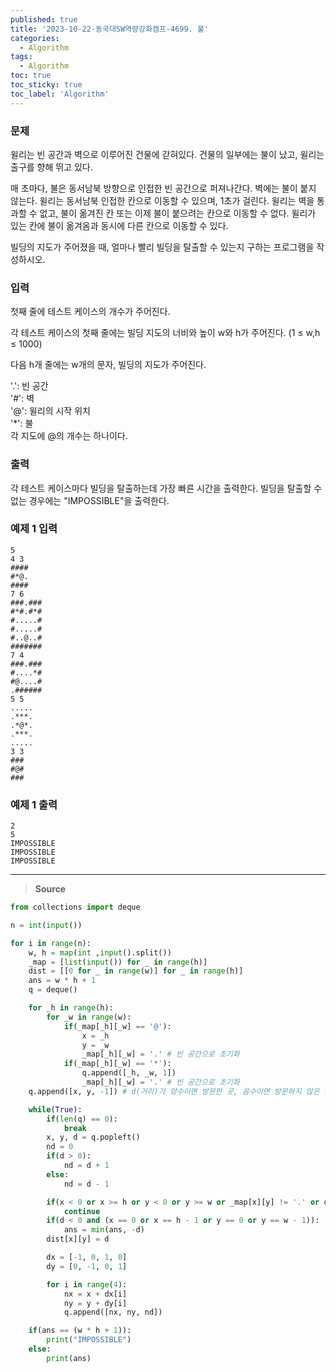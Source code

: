 ```yaml
---
published: true
title: '2023-10-22-동국대SW역량강화캠프-4699. 불'
categories:
  - Algorithm
tags:
  - Algorithm
toc: true
toc_sticky: true
toc_label: 'Algorithm'
---
```


### **문제**

윌리는 빈 공간과 벽으로 이루어진 건물에 갇혀있다. 건물의 일부에는 불이 났고, 윌리는 출구를 향해 뛰고 있다.

매 초마다, 불은 동서남북 방향으로 인접한 빈 공간으로 퍼져나간다. 벽에는 불이 붙지 않는다. 윌리는 동서남북 인접한 칸으로 이동할 수 있으며, 1초가 걸린다. 윌리는 벽을 통과할 수 없고, 불이 옮겨진 칸 또는 이제 불이 붙으려는 칸으로 이동할 수 없다. 윌리가 있는 칸에 불이 옮겨옴과 동시에 다른 칸으로 이동할 수 있다.

빌딩의 지도가 주어졌을 때, 얼마나 빨리 빌딩을 탈출할 수 있는지 구하는 프로그램을 작성하시오.

### **입력**

첫째 줄에 테스트 케이스의 개수가 주어진다.

각 테스트 케이스의 첫째 줄에는 빌딩 지도의 너비와 높이 w와 h가 주어진다. (1 ≤ w,h ≤ 1000)

다음 h개 줄에는 w개의 문자, 빌딩의 지도가 주어진다.

'.': 빈 공간  
'#': 벽  
'@': 윌리의 시작 위치  
'\*': 불  
각 지도에 @의 개수는 하나이다.

### **출력**

각 테스트 케이스마다 빌딩을 탈출하는데 가장 빠른 시간을 출력한다. 빌딩을 탈출할 수 없는 경우에는 "IMPOSSIBLE"을 출력한다.

### **예제 1 입력**

```
5
4 3
####
#*@.
####
7 6
###.###
#*#.#*#
#.....#
#.....#
#..@..#
#######
7 4
###.###
#....*#
#@....#
.######
5 5
.....
.***.
.*@*.
.***.
.....
3 3
###
#@#
###
```

### **예제 1 출력**

```
2
5
IMPOSSIBLE
IMPOSSIBLE
IMPOSSIBLE
```

---

> **Source**

```python
from collections import deque

n = int(input())

for i in range(n):
	w, h = map(int ,input().split())
	_map = [list(input()) for _ in range(h)]
	dist = [[0 for _ in range(w)] for _ in range(h)]
	ans = w * h + 1
	q = deque()

	for _h in range(h):
		for _w in range(w):
			if(_map[_h][_w] == '@'):
				x = _h
				y = _w
				_map[_h][_w] = '.' # 빈 공간으로 초기화
			if(_map[_h][_w] == '*'):
				q.append([_h, _w, 1])
				_map[_h][_w] = '.' # 빈 공간으로 초기화
	q.append([x, y, -1]) # d(거리)가 양수이면 방문한 곳, 음수이면 방문하지 않은 곳

	while(True):
		if(len(q) == 0):
			break
		x, y, d = q.popleft()
		nd = 0
		if(d > 0):
			nd = d + 1
		else:
			nd = d - 1

		if(x < 0 or x >= h or y < 0 or y >= w or _map[x][y] != '.' or dist[x][y] != 0):
			continue
		if(d < 0 and (x == 0 or x == h - 1 or y == 0 or y == w - 1)):
			ans = min(ans, -d)
		dist[x][y] = d

		dx = [-1, 0, 1, 0]
		dy = [0, -1, 0, 1]

		for i in range(4):
			nx = x + dx[i]
			ny = y + dy[i]
			q.append([nx, ny, nd])

	if(ans == (w * h + 1)):
		print("IMPOSSIBLE")
	else:
		print(ans)
```
